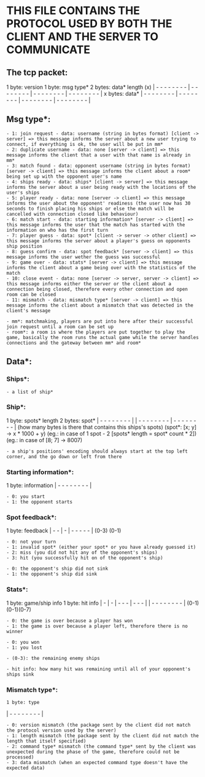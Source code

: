 # THIS FILE CONTAINS THE PROTOCOL USED BY BOTH THE CLIENT AND THE SERVER TO COMMUNICATE

## The tcp packet:

  1 byte: version  1 byte: msg type*      2 bytes: data* length (x)
| - - - - - - - - | - - - - - - - - | - - - - - - - - | - - - - - - - - |
                             x bytes: data*
| - - - - - - - - | - - - - - - - - | - - - - - - - - | - - - - - - - - |

## Msg type*:
    - 1: join request - data: username (string in bytes format) [client -> server] => this message informs the server about a new user trying to connect, if everything is ok, the user will be put in mm*
    - 2: duplicate username - data: none [server -> client] => this message informs the client that a user with that name is already in mm*
    - 3: match found - data: opponent username (string in bytes format) [server -> client] => this message informs the client about a room* being set up with the opponent user's name
    - 4: ships ready - data: ships* [client -> server] => this message informs the server about a user being ready with the locations of the user's ships
    - 5: player ready - data: none [server -> client] => this message informs the user about the opponent' readiness (the user now has 30 seconds to finish placing his ships or else the match will be cancelled with connection closed like behaviour)
    - 6: match start - data: starting information* [server -> client] => this message informs the user that the match has started with the information on who has the first turn
    - 7: player guess - data: spot* [client -> server -> other client] => this message informs the server about a player's guess on opponents ship position
    - 8: guess confirm - data: spot feedback* [server -> client] => this message informs the user wether the guess was successful
    - 9: game over - data: stats* [server -> client] => this message informs the client about a game being over with the statistics of the match
    - 10: close event - data: none [server -> server, server -> client] => this message informs either the server or the client about a connection being closed, therefore every other connection and open room can be closed
    - 11: mismatch - data: mismatch type* [server -> client] => this message informs the client about a mismatch that was detected in the client's message

    - mm*: matchmaking, players are put into here after their successful join request until a room can be set up
    - room*: a room is where the players are put together to play the game, basically the room runs the actual game while the server handles connections and the gateway between mm* and room*

## Data*:

### Ships*:
    - a list of ship*

### Ship*:
1 byte: spots* length                                                      2 bytes: spot*
| - - - - - - - - |                                             | - - - - - - - - | - - - - - - - - |
(how many bytes is there that contains this ships's spots)         (spot*: [x; y] -> x * 1000 + y)
(eg.: in case of 1 spot - 2 [spots* length = spot* count * 2])     (eg.: in case of [8; 7] -> 8007)

    - a ship's positions' encoding should always start at the top left corner, and the go down or left from there

### Starting information*:
1 byte: information
| - - - - - - - - |

    - 0: you start
    - 1: the opponent starts

### Spot feedback*:
  1 byte: feedback
| - - | - | - - - - - |
 (0-3) (0-1)

    - 0: not your turn
    - 1: invalid spot* (either your spot* or you have already guessed it)
    - 2: miss (you did not hit any of the opponent's ships)
    - 3: hit (you successfully hit on of the opponent's ship)

    - 0: the opponent's ship did not sink
    - 1: the opponent's ship did sink

### Stats*:
1 byte: game/ship info          1 byte: hit info
| - | - | - - - | - - - |      | - - - - - - - - |
(0-1)(0-1)(0-7)

    - 0: the game is over because a player has won
    - 1: the game is over because a player left, therefore there is no winner

    - 0: you won
    - 1: you lost

    - (0-3): the remaining enemy ships

    - hit info: how many hit was remaining until all of your opponent's ships sink

### Mismatch type*:
    1 byte: type
| - - - - - - - - |

    - 0: version mismatch (the package sent by the client did not match the protocol version used by the server)
    - 1: length mismatch (the package sent by the client did not match the length that itself specified)
    - 2: command type* mismatch (the command type* sent by the client was unexpected during the phase of the game, therefore could not be processed)
    - 3: data mismatch (when an expected command type doesn't have the expected data)
